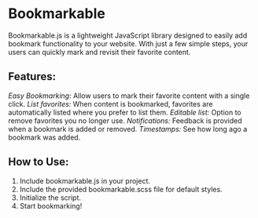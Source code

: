 # Bookmarkable
Bookmarkable.js is a lightweight JavaScript library designed to easily add bookmark functionality to your website. With just a few simple steps, your users can quickly mark and revisit their favorite content.

## Features:
*Easy Bookmarking:* Allow users to mark their favorite content with a single click.
*List favorites:* When content is bookmarked, favorites are automatically listed where you prefer to list them.
*Editable list:* Option to remove favorites you no longer use.
*Notifications:* Feedback is provided when a bookmark is added or removed.
*Timestamps:* See how long ago a bookmark was added.

## How to Use:
1. Include bookmarkable.js in your project.
2. Include the provided bookmarkable.scss file for default styles.
3. Initialize the script.
4. Start bookmarking!
